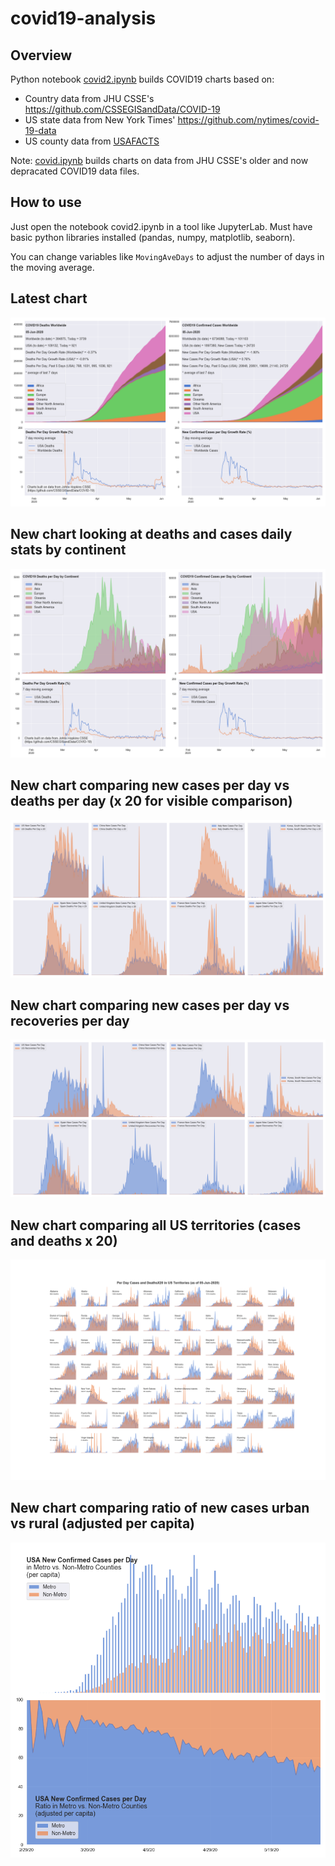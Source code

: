 # covid19-analysis

## Overview
Python notebook [covid2.ipynb](https://github.com/danlaw/covid19-analysis/blob/master/covid2.ipynb) builds COVID19 charts based on:
* Country data from JHU CSSE's https://github.com/CSSEGISandData/COVID-19
* US state data from New York Times' https://github.com/nytimes/covid-19-data
* US county data from [USAFACTS](https://usafacts.org/visualizations/coronavirus-covid-19-spread-map/)

Note: [covid.ipynb](https://github.com/danlaw/covid19-analysis/blob/master/covid.ipynb) builds charts on data from JHU CSSE's older and now depracated COVID19 data files.

## How to use
Just open the notebook covid2.ipynb in a tool like JupyterLab. Must have basic python libraries installed (pandas, numpy, matplotlib, seaborn).

You can change variables like ``MovingAveDays`` to adjust the number of days in the moving average.

## Latest chart
![Latest chart](charts/20200605-covid19-chart.png)

## New chart looking at deaths and cases daily stats by continent
![Comparison chart](charts/20200605-covid19-chart-perday.png)

## New chart comparing new cases per day vs deaths per day (x 20 for visible comparison)
![Comparison chart](charts/20200605-comparison-chart.png)

## New chart comparing new cases per day vs recoveries per day
![Recovery chart](charts/20200605-comparison-recovery-chart.png)

## New chart comparing all US territories (cases and deaths x 20)
![Territories chart](charts/20200605-compare-US-territories.png)

## New chart comparing ratio of new cases urban vs rural (adjusted per capita)
![Urban rural per capita chart](charts/20200605-US-counties-urban-vs-rural-per-capita.png)